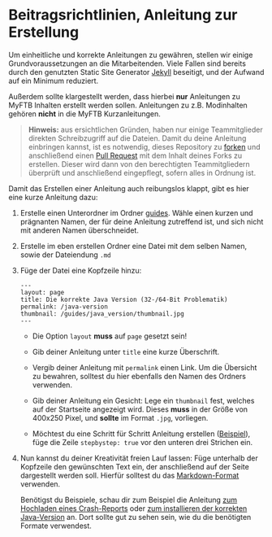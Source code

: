 # Beitragsrichtlinien, Anleitung zur Erstellung

Um einheitliche und korrekte Anleitungen zu gewähren, stellen wir einige Grundvoraussetzungen an die Mitarbeitenden.
Viele Fallen sind bereits durch den genutzten Static Site Generator [Jekyll](https://jekyllrb.com/) beseitigt, 
und der Aufwand auf ein Minimum reduziert.

Außerdem sollte klargestellt werden, dass hierbei **nur** Anleitungen zu MyFTB Inhalten erstellt werden sollen. Anleitungen zu z.B. Modinhalten gehören **nicht** in die MyFTB Kurzanleitungen.

> **Hinweis:** aus ersichtlichen Gründen, haben nur einige Teammitglieder direkten Schreibzugriff auf die Dateien. Damit
du deine Anleitung einbringen kannst, ist es notwendig, dieses Repository zu [forken](https://help.github.com/en/github/getting-started-with-github/fork-a-repo)
und anschließend einen [Pull Request](https://help.github.com/en/github/collaborating-with-issues-and-pull-requests/creating-a-pull-request-from-a-fork) mit dem Inhalt deines Forks zu erstellen.
Dieser wird dann von den berechtigten Teammitgliedern überprüft und anschließend eingepflegt, sofern alles in Ordnung ist.

Damit das Erstellen einer Anleitung auch reibungslos klappt, gibt es hier eine kurze Anleitung dazu:

1. Erstelle einen Unterordner im Ordner [guides](../guides/). Wähle einen kurzen und prägnanten Namen, der für deine Anleitung zutreffend ist, 
und sich nicht mit anderen Namen überschneidet.
2. Erstelle im eben erstellen Ordner eine Datei mit dem selben Namen, sowie der Dateiendung `.md`
3. Füge der Datei eine Kopfzeile hinzu:

   ```
   ---
   layout: page
   title: Die korrekte Java Version (32-/64-Bit Problematik)
   permalink: /java-version
   thumbnail: /guides/java_version/thumbnail.jpg
   ---
   ```


   - Die Option `layout` **muss** auf `page` gesetzt sein!
   
   - Gib deiner Anleitung unter `title` eine kurze Überschrift.
   
   - Vergib deiner Anleitung mit `permalink` einen Link. Um die Übersicht zu bewahren, 
     solltest du hier ebenfalls den Namen des Ordners verwenden.
     
   - Gib deiner Anleitung ein Gesicht: Lege ein `thumbnail` fest, welches auf der Startseite angezeigt wird. Dieses **muss** in
     der Größe von 400x250 Pixel, und **sollte** im Format `.jpg`, vorliegen. 
     
   - Möchtest du eine Schritt für Schritt Anleitung erstellen ([Beispiel](https://guides.myftb.de/crashs)), füge die Zeile `stepbystep: true` vor den unteren drei Strichen ein.
   
4. Nun kannst du deiner Kreativität freien Lauf lassen: Füge unterhalb der Kopfzeile den gewünschten Text ein, 
der anschließend auf der Seite dargestellt werden soll. Hierfür solltest du das [Markdown-Format](https://www.markdownguide.org/cheat-sheet/) verwenden.

   Benötigst du Beispiele, schau dir zum Beispiel die Anleitung [zum Hochladen eines Crash-Reports](https://raw.githubusercontent.com/MyFTB/guides/master/guides/crashs/crashs.md)
   oder [zum installieren der korrekten Java-Version](https://raw.githubusercontent.com/MyFTB/guides/master/guides/java_version/java_version.md) an.
   Dort sollte gut zu sehen sein, wie du die benötigten Formate verwendest.
